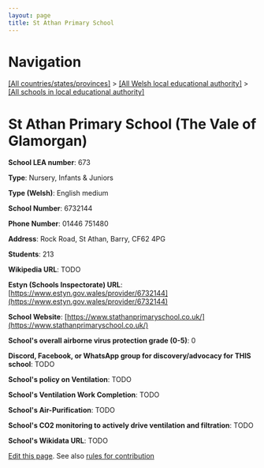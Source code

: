 ```yaml
---
layout: page
title: St Athan Primary School
---
```

# Navigation

[[All countries/states/provinces]](../../..) > [[All Welsh local educational authority]](../..) > [[All schools in local educational authority]](..)

# St Athan Primary School (The Vale of Glamorgan)

**School LEA number**: 673

**Type**: Nursery, Infants & Juniors

**Type (Welsh)**: English medium

**School Number**: 6732144

**Phone Number**: 01446 751480

**Address**: Rock Road, St Athan, Barry, CF62 4PG

**Students**: 213

**Wikipedia URL**: TODO

**Estyn (Schools Inspectorate) URL**: [https://www.estyn.gov.wales/provider/6732144](https://www.estyn.gov.wales/provider/6732144)

**School Website**: [https://www.stathanprimaryschool.co.uk/](https://www.stathanprimaryschool.co.uk/)

**School's overall airborne virus protection grade (0-5)**: 0

**Discord, Facebook, or WhatsApp group for discovery/advocacy for THIS school**: TODO

**School's policy on Ventilation**: TODO

**School's Ventilation Work Completion**: TODO

**School's Air-Purification**: TODO

**School's CO2 monitoring to actively drive ventilation and filtration**: TODO

**School's Wikidata URL**: TODO




[Edit this page](https://github.com/ventilate-schools/Wales/edit/prif/./The_Vale_of_Glamorgan/St_Athan_Primary_School.md). See also [rules for contribution](../../../contribution-rules/)